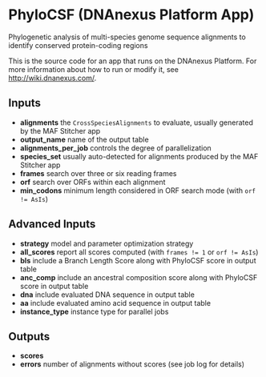 <!-- dx-header -->
# PhyloCSF (DNAnexus Platform App)

Phylogenetic analysis of multi-species genome sequence alignments to identify conserved protein-coding regions

This is the source code for an app that runs on the DNAnexus Platform.
For more information about how to run or modify it, see
http://wiki.dnanexus.com/.
<!-- /dx-header -->



<!--
TODO: This app directory was automatically generated by dx-app-wizard;
please edit this Readme.md file to include essential documentation about
your app that would be helpful to users. (Also see the
Readme.developer.md.) Once you're done, you can remove these TODO
comments.

For more info, see http://wiki.dnanexus.com/Developer-Portal.
-->

<!--
TODO: Fill in additional info about how to use each input and output
below.
-->

## Inputs

* **alignments** the ``CrossSpeciesAlignments`` to evaluate, usually generated by the MAF Stitcher app
* **output_name** name of the output table
* **alignments_per_job** controls the degree of parallelization
* **species_set** usually auto-detected for alignments produced by the MAF Stitcher app
* **frames** search over three or six reading frames
* **orf** search over ORFs within each alignment
* **min_codons** minimum length considered in ORF search mode (with ``orf != AsIs``)

## Advanced Inputs

* **strategy** model and parameter optimization strategy
* **all_scores** report all scores computed (with ``frames != 1`` or ``orf != AsIs``)
* **bls** include a Branch Length Score along with PhyloCSF score in output table
* **anc_comp** include an ancestral composition score along with PhyloCSF score in output table
* **dna** include evaluated DNA sequence in output table
* **aa** include evaluated amino acid sequence in output table
* **instance_type** instance type for parallel jobs

## Outputs

* **scores**
* **errors** number of alignments without scores (see job log for details)
